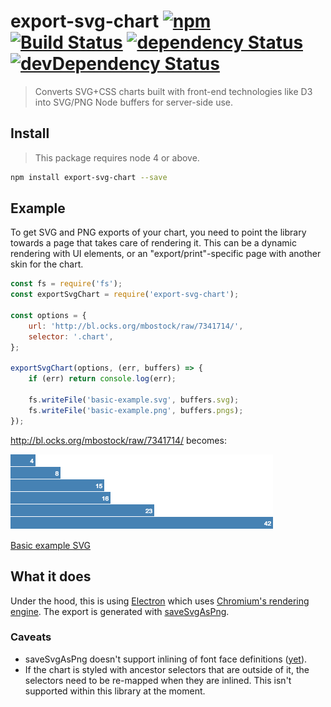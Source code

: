 export-svg-chart [![npm](https://img.shields.io/npm/v/export-svg-chart.svg?style=flat-square)](https://www.npmjs.com/package/export-svg-chart) [![Build Status](https://img.shields.io/travis/thibaudcolas/export-svg-chart.svg?style=flat-square)](https://travis-ci.org/thibaudcolas/export-svg-chart) [![dependency Status](https://img.shields.io/david/thibaudcolas/export-svg-chart.svg?style=flat-square)](https://david-dm.org/thibaudcolas/export-svg-chart) [![devDependency Status](https://img.shields.io/david/dev/thibaudcolas/export-svg-chart.svg?style=flat-square)](https://david-dm.org/thibaudcolas/export-svg-chart)
================

> Converts SVG+CSS charts built with front-end technologies like D3 into SVG/PNG Node buffers for server-side use.

## Install

> This package requires node 4 or above.

```sh
npm install export-svg-chart --save
```

## Example

To get SVG and PNG exports of your chart, you need to point the library towards a page that takes care of rendering it. This can be a dynamic rendering with UI elements, or an "export/print"-specific page with another skin for the chart.

```js
const fs = require('fs');
const exportSvgChart = require('export-svg-chart');

const options = {
    url: 'http://bl.ocks.org/mbostock/raw/7341714/',
    selector: '.chart',
};

exportSvgChart(options, (err, buffers) => {
    if (err) return console.log(err);

    fs.writeFile('basic-example.svg', buffers.svg);
    fs.writeFile('basic-example.png', buffers.pngs);
});
```

http://bl.ocks.org/mbostock/raw/7341714/ becomes:

[![basic example PNG](basic-example.png)](basic-example.png)

[Basic example SVG](basic-example.svg)

## What it does

Under the hood, this is using [Electron](http://electron.atom.io/) which uses [Chromium's rendering engine](http://www.chromium.org/developers/content-module). The export is generated with [saveSvgAsPng](https://github.com/exupero/saveSvgAsPng).

### Caveats

- saveSvgAsPng doesn't support inlining of font face definitions ([yet](https://github.com/exupero/saveSvgAsPng/pull/29)).
- If the chart is styled with ancestor selectors that are outside of it, the selectors need to be re-mapped when they are inlined. This isn't supported within this library at the moment.
